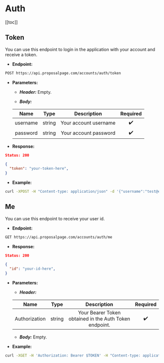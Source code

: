 # Auth

[[toc]]

## Token

You can use this endpoint to login in the application with your account and receive a token.

- **Endpoint:**
```bash
POST https://api.proposalpage.com/accounts/auth/token
```

- **Parameters:**
    - ***Header:*** Empty.

    - ***Body:***

    | Name | Type | Description | Required |
    | :-: | :-: | :-: | :-: |
    | username | string | Your account username | :heavy_check_mark: |
    | password | string | Your account password | :heavy_check_mark: |

- **Response:**
```json
Status: 200

{
  "token": "your-token-here",
}
```

- **Example:**
```bash
curl -XPOST -H "Content-type: application/json" -d '{"username":"test@example.com","password":"test"}' 'https://api.proposalpage.com/accounts/auth/token'
```

## Me

You can use this endpoint to receive your user id.

- **Endpoint:**
```bash
GET https://api.proposalpage.com/accounts/auth/me
```

- **Response:**
```json
Status: 200

{
  "id": "your-id-here",
}
```

- **Parameters:**
    - ***Header:***
    
    | Name | Type | Description | Required |
    | :-: | :-: | :-: | :-: |
    | Authorization | string | Your Bearer Token obtained in the Auth Token endpoint. | :heavy_check_mark: |
    - ***Body:*** Empty.

- **Example:**
```bash
curl -XGET -H 'Authorization: Bearer $TOKEN' -H "Content-type: application/json" 'https://api.proposalpage.com/accounts/auth/me'
```